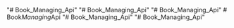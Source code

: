 "# Book_Managing_Api" 
"# Book_Managing_Api" 
"# Book_Managing_Api" 
#   B o o k _ M a n a g i n g _ A p i  
 "# Book_Managing_Api" 
"# Book_Managing_Api" 
